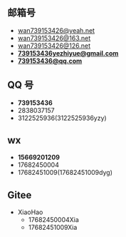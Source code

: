 ## 邮箱号

- wan739153426@yeah.net
- wan739153426@163.net
- wan739153426@126.net
- **739153436yezhiyue@gmail.com**
- **739153436@qq.com**

## QQ 号

- **739153436**
- 2838037157 
- 3122525936(3122525936yzy) 

## wx 

- **15669201209**
- 17682450004
- 17682451009(17682451009dyg)

## Gitee

- XiaoHao 
    - 17682450004Xia
    - 17682451009Xia


